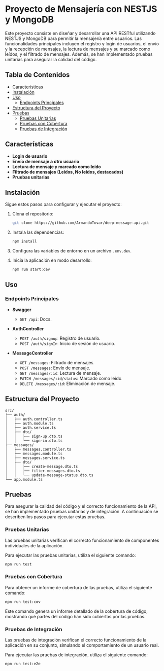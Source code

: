 # Proyecto de Mensajería con NESTJS y MongoDB

Este proyecto consiste en diseñar y desarrollar una API RESTful utilizando NESTJS y MongoDB para permitir la mensajería entre usuarios. Las funcionalidades principales incluyen el registro y login de usuarios, el envío y la recepción de mensajes, la lectura de mensajes y su marcado como leídos, y el filtrado de mensajes. Además, se han implementado pruebas unitarias para asegurar la calidad del código.

## Tabla de Contenidos

- [Características](#características)
- [Instalación](#instalación)
- [Uso](#uso)
  - [Endpoints Principales](#endpoints-principales)
- [Estructura del Proyecto](#estructura-del-proyecto)
- [Pruebas](#pruebas)
  - [Pruebas Unitarias](#pruebas-unitarias)
  - [Pruebas con Cobertura](#pruebas-con-cobertura)
  - [Pruebas de Integración](#pruebas-de-integración)

## Características

- **Login de usuario**
- **Envío de mensaje a otro usuario**
- **Lectura de mensaje y marcado como leído**
- **Filtrado de mensajes (Leídos, No leídos, destacados)**
- **Pruebas unitarias**

## Instalación

Sigue estos pasos para configurar y ejecutar el proyecto:

1. Clona el repositorio:
    ```sh
    git clone https://github.com/ArmandoTovar/deep-message-api.git
    ```

2. Instala las dependencias:
    ```sh
    npm install
    ```

3. Configura las variables de entorno en un archivo `.env.dev`.

4. Inicia la aplicación en modo desarrollo:
    ```sh
    npm run start:dev
    ```

## Uso

### Endpoints Principales
- **Swagger**
  - `GET /api`: Docs.

- **AuthController**
  - `POST /auth/signup`: Registro de usuario.
  - `POST /auth/signIn`: Inicio de sesión de usuario.

- **MessageController**
  - `GET /messages`: Filtrado de mensajes.
  - `POST /messages`: Envío de mensaje.
  - `GET /messages/:id`: Lectura de mensaje.
  - `PATCH /messages/:id/status`: Marcado como leído.
  - `DELETE /messages/:id`: Eliminación de mensaje.

## Estructura del Proyecto
```
src/
├── auth/
│   ├── auth.controller.ts
│   ├── auth.module.ts
│   ├── auth.service.ts
│   ├── dto/
│   │   ├── sign-up.dto.ts
│   │   └── sign-in.dto.ts
├── messages/
│   ├── messages.controller.ts
│   ├── messages.module.ts
│   ├── messages.service.ts
│   ├── dto/
│   │   ├── create-message.dto.ts
│   │   ├── filter-messages.dto.ts
│   │   └── update-message-status.dto.ts
└── app.module.ts
```

## Pruebas

Para asegurar la calidad del código y el correcto funcionamiento de la API, se han implementado pruebas unitarias y de integración. A continuación se describen los pasos para ejecutar estas pruebas.

### Pruebas Unitarias

Las pruebas unitarias verifican el correcto funcionamiento de componentes individuales de la aplicación.

Para ejecutar las pruebas unitarias, utiliza el siguiente comando:

```sh 
npm run test
```

### Pruebas con Cobertura
Para obtener un informe de cobertura de las pruebas, utiliza el siguiente comando:

```sh
npm run test:cov
```

Este comando genera un informe detallado de la cobertura de código, mostrando qué partes del código han sido cubiertas por las pruebas.

### Pruebas de Integración
Las pruebas de integración verifican el correcto funcionamiento de la aplicación en su conjunto, simulando el comportamiento de un usuario real.

Para ejecutar las pruebas de integración, utiliza el siguiente comando:

```sh
npm run test:e2e
```
